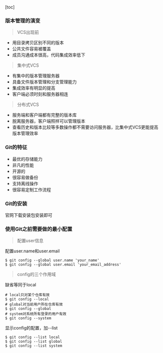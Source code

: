 [toc]



### 版本管理的演变

> VCS出现前

- 用目录拷贝区别不同的版本
- 公共文件容易被覆盖
- 成员沟通成本很高，代码集成效率低下

> 集中式VCS

- 有集中的版本管理服务器
- 具备文件版本管理和分支管理能力
- 集成效率有明显的提高
- 客户端必须时刻和服务器相连

> 分布式VCS

- 服务端和客户端都有完整的版本库
- 脱离服务器，客户端照样可以管理版本
- 查看历史和版本比较等多数操作都不需要访问服务器，比集中式VCS更能提高版本管理效率

### Git的特征

- 最优的存储能力
- 非凡的性能
- 开源的
- 很容易做备份
- 支持离线操作
- 很容易定制工作流程

### Git的安装

官网下载安装包安装即可

### 使用Git之前需要做的最小配置

> 配置user信息

配置user.name和user.email

```
$ git config --global user.name 'your_name'
$ git config --global user.email 'your_email_address'
```



> config的三个作用域

缺省等同于local

```
# local只对某个仓库有效
$ git config --local
# global对当前用户所在仓库有效 
$ git config --global
# system对系统所有登录的用户有效
$ git config --system
```

显示config的配置，加--list

```
$ git config --list local
$ git config --list global
$ git config --list system
```

